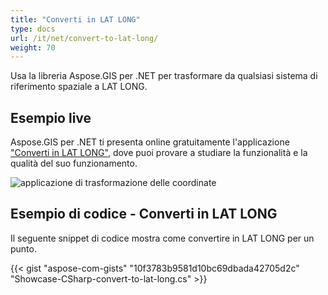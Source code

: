 ```yaml
---
title: "Converti in LAT LONG"
type: docs
url: /it/net/convert-to-lat-long/
weight: 70
---
```


Usa la libreria Aspose.GIS per .NET per trasformare da qualsiasi sistema di riferimento spaziale a LAT LONG.

## **Esempio live**

Aspose.GIS per .NET ti presenta online gratuitamente l'applicazione ["Converti in LAT LONG"](https://products.aspose.app/gis/transformation/convert-to-lat-long), dove puoi provare a studiare la funzionalità e la qualità del suo funzionamento.

![applicazione di trasformazione delle coordinate](transform-coordinates.png)

## **Esempio di codice - Converti in LAT LONG**

Il seguente snippet di codice mostra come convertire in LAT LONG per un punto.

{{< gist "aspose-com-gists" "10f3783b9581d10bc69dbada42705d2c" "Showcase-CSharp-convert-to-lat-long.cs" >}}
